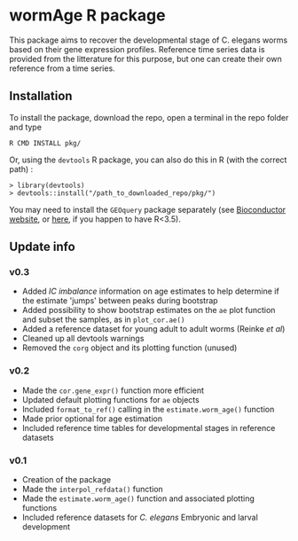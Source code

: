 # wormAge R package


This package aims to recover the developmental stage of C. elegans worms based on their gene expression profiles.
Reference time series data is provided from the litterature for this purpose, but one can create their own reference from a time series.

## Installation

To install the package, download the repo, open a terminal in the repo folder and type
```
R CMD INSTALL pkg/
```

Or, using the `devtools` R package, you can also do this in R (with the correct path) :
```
> library(devtools)
> devtools::install("/path_to_downloaded_repo/pkg/")
```

You may need to install the `GEOquery` package separately (see [Bioconductor website](https://bioconductor.org/packages/release/bioc/html/GEOquery.html), or [here](https://bioconductor.org/packages/3.4/bioc/html/GEOquery.html), if you happen to have R<3.5).


## Update info

### v0.3
 
 - Added *IC imbalance* information on age estimates to help determine if the estimate 'jumps' between peaks during bootstrap
 - Added possibility to show bootstrap estimates on the `ae` plot function and subset the samples, as in `plot_cor.ae()`
 - Added a reference dataset for young adult to adult worms (Reinke *et al*)
 - Cleaned up all devtools warnings
 - Removed the `corg` object and its plotting function (unused)

### v0.2

 - Made the `cor.gene_expr()` function more efficient
 - Updated default plotting functions for `ae` objects
 - Included `format_to_ref()` calling in the `estimate.worm_age()` function
 - Made prior optional for age estimation
 - Included reference time tables for developmental stages in reference datasets

### v0.1

 - Creation of the package
 - Made the `interpol_refdata()` function
 - Made the `estimate.worm_age()` function and associated plotting functions
 - Included reference datasets for *C. elegans* Embryonic and larval development
 